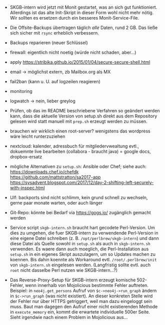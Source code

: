 - SKGB-intern wird jetzt mit Monit gestartet, was an sich gut
  funktioniert. Allerdings ist das alte Init-Skript in dieser Form
  wohl nicht mehr nötig. Wir sollten es ersetzen durch ein besseres
  Monit-Service-File.

- Die Offsite-Backups übertragen täglich *alle* Daten, rund 2 GB.
  Das ließe sich sicher mit `rsync` erheblich verbessern.

* Backups reparieren (neuer Schlüssel)

- firewall: eigentlich nicht noetig (würde nicht schaden, aber...)

- apply <https://stribika.github.io/2015/01/04/secure-secure-shell.html>

- email -> möglichst extern, zb Mailbox.org als MX

- fail2ban
(kann u. U. auf logzeilen reagieren)

- monitoring

- logwatch -> nein, lieber greylog

- Prüfen, ob das im README beschriebene Verfahren so geändert werden kann, dass die aktuelle Version von setup.sh direkt aus dem Repository gelesen wird statt manuell mit `prep.sh` erzeugt werden zu müssen.

- brauchen wir wirklich einen root-server? wenigstens das wordpress wäre leicht runterzuziehen

- nextcloud: kalender, adressbuch für mitgliedervwealtung evtl., dokuemnte live bearbeiten (collabora - braucht java) = google docs, dropbox-ersatz

- mögliche Alternativen zu `setup.sh`: Ansible oder Chef; siehe auch:
<https://downloads.chef.io/chefdk>
<https://github.com/mattstratton/sa2017-app>
<https://sysadvent.blogspot.com/2017/12/day-2-shifting-left-securely-with-inspec.html>

- Ulf: backports sind nicht schlimm, kein grund schnell zu wechseln, gerne paar monate warten, oder auch länger

- Git-Repo: könnte bei Bedarf via <https://gogs.io/> zugänglich gemacht werden

- Service script `skgb-intern.sh` braucht hart gecodete Perl-Version.
  Um dies zu umgehen, die fuer SKGB-intern zu verwendende Perl-Version
  in eine eigene Datei schreiben (z. B. `/opt/perlbrew/skgb-intern`)
  und dann diese Datei als Quelle sowohl in `setup.sh` als auch in
  `skgb-intern.sh` verwenden. Es waere dann auch moeglich, die
  Perl-Installation aus `setup.sh` in ein eigenes Skript auszulagern,
  um so Updates machen zu koennen. Bis dahin koennte als Workaround
  evtl. `/root/.perlbrew/init` von `skgb-intern.sh` eingelesen werden.
  (Langfristig sollte evtl. auch `root` nicht dasselbe Perl nutzen wie
  SKGB-intern...?)

- Das Reverse-Proxy-Setup für SKGB-intern erzeugt komische 502-Fehler,
  wenn innerhalb von Mojolicious bestimmte Fehler auftreten. Beispiel:
  in `neo4j.get_persons` Aufruf von `$c->neo4j->run_graph` ändern in
  `$c->run_graph` (was nicht existiert). An dieser konkreten Stelle
  wird der Fehler nur über HTTPS getriggert, weil man dazu eingeloggt
  sein muss. Baut man dagegen den Aufruf einer nicht existierenden
  Methode in `execute_memory` ein, kommt die erwartete individuelle
  500er Seite. Sieht irgendwie nach einem Problem in Mojolicious aus...
